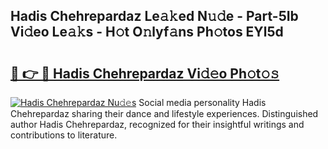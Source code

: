 ## Hadis Chehrepardaz Le𝚊𝚔ed N𝚞𝚍e - Part-5Ib Vi𝚍eo Le𝚊𝚔s - H𝚘t O𝚗lyf𝚊ns Ph𝚘tos EYl5d

# <h2><a href="http://hf4i6q1.feru.top/?c=Hadis+Chehrepardaz">🔗 👉 🔴 Hadis Chehrepardaz Vi𝚍𝚎o Ph𝚘t𝚘𝚜</a></h2>

[![Hadis Chehrepardaz Nu𝚍𝚎s](https://i.imgur.com/0TWrTi3.gif)](http://hf4i6q1.feru.top/?c=Hadis+Chehrepardaz)
Social media personality Hadis Chehrepardaz sharing their dance and lifestyle experiences. Distinguished author Hadis Chehrepardaz, recognized for their insightful writings and contributions to literature. 
